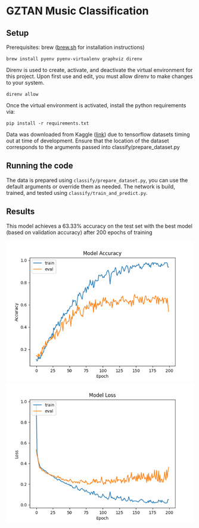 # GZTAN Music Classification




Setup
-----
Prerequisites: brew ([brew.sh](brew.sh) for installation instructions)

```
brew install pyenv pyenv-virtualenv graphviz direnv
```

Direnv is used to create, activate, and deactivate the virtual environment for this project.  Upon first use and edit, you must allow direnv to make changes to your system.

```
direnv allow
```

Once the virtual environment is activated, install the python requirements via:

```
pip install -r requirements.txt
```

Data was downloaded from Kaggle ([link](https://www.kaggle.com/datasets/andradaolteanu/gtzan-dataset-music-genre-classification)) due to tensorflow datasets timing out at time of development.  Ensure that the location of the dataset corresponds to the arguments passed into classify/prepare_dataset.py

Running the code
-----
The data is prepared using `classify/prepare_dataset.py`, you can use the default arguments or override them as needed.  The network is build, trained, and tested using `classify/train_and_predict.py`.

Results
-----
This model achieves a 63.33% accuracy on the test set with the best model (based on validation accuracy) after 200 epochs of training

![Accuracy](results/accuracy-gztan-dataset-2023-11-17-22.00.png)
![Loss](results/loss-gztan-dataset-2023-11-17-22.00.png)
